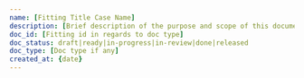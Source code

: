 ```yaml
---
name: [Fitting Title Case Name]
description: [Brief description of the purpose and scope of this document]
doc_id: [Fitting id in regards to doc type]
doc_status: draft|ready|in-progress|in-review|done|released
doc_type: [Doc type if any]
created_at: {date}
---
```

